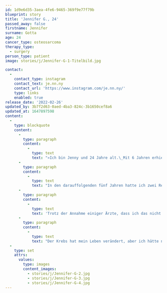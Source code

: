 ```yaml
---
id: 1d9e6d35-3aea-4fe6-9465-369f9e77f79b
blueprint: story
title: 'Jennifer G., 24'
passed_away: false
firstname: Jennifer
surname: Gotta
age: 24
cancer_type: osteosarcoma
therapy_type:
  - surgery
person_type: patient
image: stories/j/Jennifer-G-1-Titelbild.jpg

contact:
  -
    contact_type: instagram
    contact_text: je.nn.ny
    contact_url: 'https://www.instagram.com/je.nn.ny/'
    type: links
    enabled: true
release_date: '2022-02-26'
updated_by: 3b7f2d63-0aed-4ba3-824c-3b1650cef8a6
updated_at: 1647897598
content:
  -
    type: blockquote
    content:
      -
        type: paragraph
        content:
          -
            type: text
            text: "»Ich bin Jenny und 24 Jahre alt.\_Mit 6 Jahren erhielt ich die Diagnose ›Metastasiertes Osteosarkom‹. Die meiste Zeit meiner Kindheit verbrachte ich im Krankenhaus mit Chemotherapien; außerdem verlor ich mein rechtes Bein."
      -
        type: paragraph
        content:
          -
            type: text
            text: "In den darauffolgenden fünf Jahren hatte ich zwei Rezidive und ein zweites Osteosarkom an meinem anderen Bein wurde diagnostiziert. Jedes Mal folgte eine Chemotherapie. Mein Knie und Oberschenkel meines linken Beins wurden durch eine\_Tumorendoprothese\_ersetzt."
      -
        type: paragraph
        content:
          -
            type: text
            text: 'Trotz der Annahme einiger Ärzte, dass ich das nicht überleben werde, bin ich jetzt seit 12 Jahren krebsfrei.'
      -
        type: paragraph
        content:
          -
            type: text
            text: "Der Krebs hat mein Leben verändert, aber ich hätte nie gedacht, dass er mein Leben auf so positive Weise verändern kann: Ich habe bereits an nationalen und internationalen Meisterschaften im Para-Rudern teilgenommen. Ich bin Ärztin geworden. Als Ärztin möchte ich den Patienten durch meine Geschichte Mut machen und ihnen Kraft und Hoffnung\_geben, ihre Krankheit zu überwinden. Denn für das Leben nach dem Krebs lohnt es sich zu kämpfen!«"
  -
    type: set
    attrs:
      values:
        type: images
        content_images:
          - stories/j/Jennifer-G-2.jpg
          - stories/j/Jennifer-G-3.jpg
          - stories/j/Jennifer-G-4.jpg
---
```

